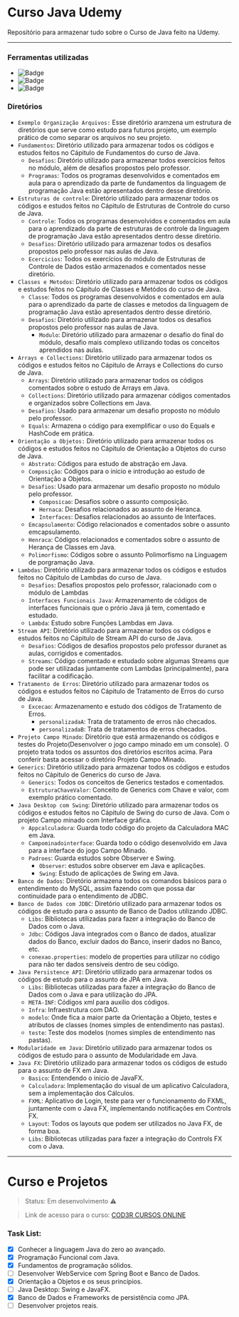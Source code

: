 # Curso Java Udemy
Repositório para armazenar tudo sobre o Curso de Java feito na Udemy.

--------------------------
### Ferramentas utilizadas
- ![Badge](https://img.shields.io/static/v1?label=Software&message=Eclipse&color=blue&style=flat)
- ![Badge](https://img.shields.io/static/v1?label=Linguagem&message=Java&color=orange&style=flat)
- ![Badge](https://img.shields.io/static/v1?label=Versão&message=4.0&color=red&style=flat)

### Diretórios
- `Exemplo Organização Arquivos:` Esse diretório aramzena um estrutura de diretórios que serve como estudo para 
futuros projeto, um exemplo prático de como separar os arquivos no seu projeto.
- `Fundamentos`: Diretório utilizado para armazenar todos os códigos e estudos feitos no Cápitulo de Fundamentos do
curso de Java.
  - `Desafios`: Diretório utilizado para armazenar todos exercícios feitos no módulo, além de desafios propostos pelo professor.
  - `Programas`: Todos os programas desenvolvidos e comentados em aula para o aprendizado da parte de fundamentos da linguagem de programação Java estão apresentados dentro desse diretório.
- `Estruturas de controle`: Diretório utilizado para armazenar todos os códigos e estudos feitos no Cápitulo de Estruturas de Controle do
curso de Java.
  - `Controle`: Todos os programas desenvolvidos e comentados em aula para o aprendizado da parte de estruturas de controle da linguagem de programação Java estão apresentados dentro desse diretório.
  - `Desafios`: Diretório utilizado para armazenar todos os desafios propostos pelo professor nas aulas de Java.
  - `Ecercicios`: Todos os exercícios do módulo de Estruturas de Controle de Dados estão armazenados e comentados nesse diretório.
- `Classes e Metodos`: Diretório utilizado para armazenar todos os códigos e estudos feitos no Cápitulo de Classes e Metódos do
curso de Java.
  - `Classe`: Todos os programas desenvolvidos e comentados em aula para o aprendizado da parte de classes e metodos da linguagem de programação Java estão apresentados dentro desse diretório.
  - `Desafios`: Diretório utilizado para armazenar todos os desafios propostos pelo professor nas aulas de Java.
    - `Modulo`: Diretório utilizado para armazenar o desafio do final do módulo, desafio mais complexo utilizando todas os conceitos aprendidos nas aulas.
- `Arrays e Collections`: Diretório utilizado para armazenar todos os códigos e estudos feitos no Cápitulo de Arrays e Collections do
curso de Java.
  - `Arrays`: Diretório utilizado para armazenar todos os códigos comentados sobre o estudo de Arrays em Java.
  - `Collections`: Diretório utilizado para armazenar códigos comentados e organizados sobre Collections em Java.
  - `Desafios`: Usado para armazenar um desafio proposto no módulo pelo professor.
  - `Equals`: Armazena o código para exemplificar o uso do Equals e HashCode em prática.
- `Orientação a Objetos:` Diretório utilizado para armazenar todos os códigos e estudos feitos no Cápitulo de Orientação a Objetos do
curso de Java.
  - `Abstrato`: Códigos para estudo de abstração em Java.
  - `Composição`: Códigos para o inicio e introdução ao estudo de Orientação a Objetos.
  - `Desafios`: Usado para armazenar um desafio proposto no módulo pelo professor.
    - `Composicao`: Desafios sobre o assunto composição.
    - `Hernaca`: Desafios relacionados ao assunto de Heranca.
    - `Interfaces`: Desafios relacionados ao assunto de Interfaces.
  - `Emcapsulamento`: Código relacionados e comentados sobre o assunto emcapsulamento.
  - `Henraca`: Códigos relacionados e comentados sobre o assunto de Herança de Classes em Java.
  - `Polimorfismo`: Códigos sobre o assunto Polimorfismo na Linguagem de porgramação Java.
- `Lambdas`: Diretório utilizado para armazenar todos os códigos e estudos feitos no Cápitulo de Lambdas do curso de Java.
  - `Desafios`: Desafios propostos pelo professor, ralacionado com o módulo de Lambdas
  - `Interfaces Funcionais Java`: Armazenamento de códigos de interfaces funcionais que o prório Java já tem, comentado e estudado.
  - `Lambda`: Estudo sobre Funções Lambdas em Java.
- `Stream API`: Diretório utilizado para armazenar todos os códigos e estudos feitos no Cápitulo de Stream API do curso de Java.
  - `Desafios`: Códigos de desafios propostos pelo professor duranet as aulas, corrigidos e comentados.
  - `Streams`: Código comentado e estudado sobre algumas Streams que pode ser utilizadas juntamente com Lambdas (principalmente), para facilitar a codificação.
- `Tratamento de Erros`:  Diretório utilizado para armazenar todos os códigos e estudos feitos no Cápitulo de Tratamento de Erros do curso de Java.
  - `Excecao`: Armazenamento e estudo dos códigos de Tratamento de Erros.
    - `personalizadaA`: Trata de tratamento de erros não checados.
    - `personalizadaB`: Trata de tratamentos de erros checados.
- `Projeto Campo Minado`: Diretório que está armazenando os códigos e testes do Projeto(Desenvolver o jogo campo minado em um console). O projeto trata todos os assuntos dos diretórios escritos acima. Para conferir basta acessar o diretório Projeto Campo Minado.
- `Generics`: Diretório utilizado para armazenar todos os códigos e estudos feitos no Cápitulo de Generics do
curso de Java.
  - `Generics`: Todos os conceitos de Generics testados e comentados.
  - `EstruturaChaveValor`: Conceito de Generics com Chave e valor, com exemplo prático comentado.
- `Java Desktop com Swing`:  Diretório utilizado para armazenar todos os códigos e estudos feitos no Cápitulo de Swing do
curso de Java. Com o projeto Campo minado com Interface gráfica.
  - `Appcalculadora`: Guarda todo código do projeto da Calculadora MAC em Java.
  - `Campominadointerface`: Guarda todo o código desenvolvido em Java para a interface do jogo Campo Minado.
  - `Padroes`: Guarda estudos sobre Observer e Swing.
    - `Observer`: estudos sobre observer em Java e aplicações.
    - `Swing`: Estudo de aplicações de Swing em Java.
- `Banco de Dados`: Diretório armazena todos os comandos básicos para o entendimento do MySQL, assim fazendo com que possa dar continuidade para o entendimento de JDBC.
- `Banco de Dados com JDBC`: Diretório utilizado para armazenar todos os códigos de estudo para o assunto de Banco de Dados utilizando JDBC.
  - `Libs`: Bibliotecas utilizadas para fazer a integração do Banco de Dados com o Java.
  - `Jdbc`: Códigos Java integrados com o Banco de dados, atualizar dados do Banco, excluir dados do Banco, inserir dados no Banco, etc.
  - `conexao.properties`: modelo de properties para utilizar no código para não ter dados sensiveis dentro de seu código. 
- `Java Persistence API`: Diretório utilizado para armazenar todos os códigos de estudo para o assunto de JPA em Java.
  - `Libs`:  Bibliotecas utilizadas para fazer a integração do Banco de Dados com o Java e para utilização do JPA.
  - `META-INF`: Códigos xml para auxilio dos códigos.
  - `Infra`: Infraestrutura com DAO.
  - `modelo`: Onde fica  a maior parte da Orientação a Objeto, testes e atributos de classes (nomes simples de entendimento nas pastas).
  - `teste`: Teste dos modelos (nomes simples de entendimento nas pastas).
- `Modularidade em Java`: Diretório utilizado para armazenar todos os códigos de estudo para o assunto de Modularidade em Java.
- `Java FX`: Diretório utilizado para armazenar todos os códigos de estudo para o assunto de FX em Java.
  - `Basico`: Entendendo o inicio de JavaFX.
  - `Calculadora`: Implementação do visual de um aplicativo Calculadora, sem a implementação dos Cálculos.
  - `FXML`: Aplicativo de Login, teste para ver o funcionamento do FXML, juntamente com o Java FX, implementando notificações em Controls FX.
  - `Layout`: Todos os layouts que podem ser utilizados no Java FX, de forma boa.
  - `Libs`: Bibliotecas utilizadas para fazer a integração do Controls FX com o Java.
------------------------

# Curso e Projetos
> Status: Em desenvolvimento :warning:

> Link de acesso para o curso: [COD3R CURSOS ONLINE](https://www.udemy.com/course/fundamentos-de-programacao-com-java/) 
### Task List:
- [X] Conhecer a linguagem Java do zero ao avançado.                
- [X] Programação Funcional com Java.
- [X] Fundamentos de programação sólidos.                           
- [ ] Desenvolver WebService com Spring Boot e Banco de Dados.
- [X] Orientação a Objetos e os seus princípios.                     
- [ ] Java Desktop: Swing e JavaFX.
- [X] Banco de Dados e Frameworks de persistência como JPA.         
- [ ] Desenvolver projetos reais.
